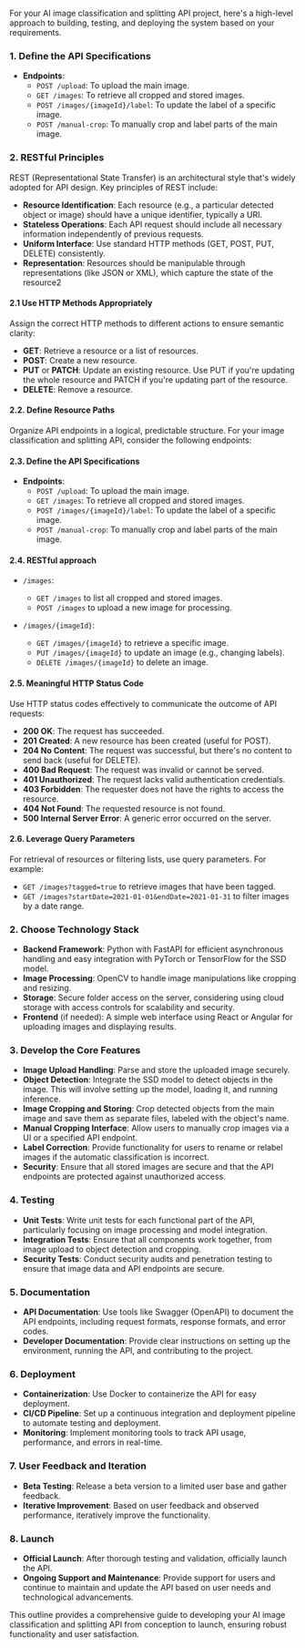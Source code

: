 For your AI image classification and splitting API project, here's a high-level approach to building, testing, and deploying the system based on your requirements.

### 1. **Define the API Specifications**
- **Endpoints**:
  - `POST /upload`: To upload the main image.
  - `GET /images`: To retrieve all cropped and stored images.
  - `POST /images/{imageId}/label`: To update the label of a specific image.
  - `POST /manual-crop`: To manually crop and label parts of the main image.

### 2. RESTful Principles
REST (Representational State Transfer) is an architectural style that's widely adopted for API design. Key principles of REST include:
- **Resource Identification**: Each resource (e.g., a particular detected object or image) should have a unique identifier, typically a URI.
- **Stateless Operations**: Each API request should include all necessary information independently of previous requests.
- **Uniform Interface**: Use standard HTTP methods (GET, POST, PUT, DELETE) consistently.
- **Representation**: Resources should be manipulable through representations (like JSON or XML), which capture the state of the resource2

#### 2.1 **Use HTTP Methods Appropriately**

Assign the correct HTTP methods to different actions to ensure semantic clarity:

- **GET**: Retrieve a resource or a list of resources.
- **POST**: Create a new resource.
- **PUT** or **PATCH**: Update an existing resource. Use PUT if you're updating the whole resource and PATCH if you're updating part of the resource.
- **DELETE**: Remove a resource.

#### 2.2. **Define Resource Paths**

Organize API endpoints in a logical, predictable structure. For your image classification and splitting API, consider the following endpoints:

#### 2.3. **Define the API Specifications**
- **Endpoints**:
  - `POST /upload`: To upload the main image.
  - `GET /images`: To retrieve all cropped and stored images.
  - `POST /images/{imageId}/label`: To update the label of a specific image.
  - `POST /manual-crop`: To manually crop and label parts of the main image.
#### 2.4. **RESTful approach**
- `/images`:
    
    - `GET /images` to list all cropped and stored images.
    - `POST /images` to upload a new image for processing.
- `/images/{imageId}`:
    
    - `GET /images/{imageId}` to retrieve a specific image.
    - `PUT /images/{imageId}` to update an image (e.g., changing labels).
    - `DELETE /images/{imageId}` to delete an image.
#### 2.5. **Meaningful HTTP Status Code**
Use HTTP status codes effectively to communicate the outcome of API requests:

- **200 OK**: The request has succeeded.
- **201 Created**: A new resource has been created (useful for POST).
- **204 No Content**: The request was successful, but there's no content to send back (useful for DELETE).
- **400 Bad Request**: The request was invalid or cannot be served.
- **401 Unauthorized**: The request lacks valid authentication credentials.
- **403 Forbidden**: The requester does not have the rights to access the resource.
- **404 Not Found**: The requested resource is not found.
- **500 Internal Server Error**: A generic error occurred on the server.

#### 2.6. **Leverage Query Parameters**
For retrieval of resources or filtering lists, use query parameters. For example:

- `GET /images?tagged=true` to retrieve images that have been tagged.
- `GET /images?startDate=2021-01-01&endDate=2021-01-31` to filter images by a date range.
### 2. **Choose Technology Stack**
- **Backend Framework**: Python with FastAPI for efficient asynchronous handling and easy integration with PyTorch or TensorFlow for the SSD model.
- **Image Processing**: OpenCV to handle image manipulations like cropping and resizing.
- **Storage**: Secure folder access on the server, considering using cloud storage with access controls for scalability and security.
- **Frontend** (if needed): A simple web interface using React or Angular for uploading images and displaying results.

### 3. **Develop the Core Features**
- **Image Upload Handling**: Parse and store the uploaded image securely.
- **Object Detection**: Integrate the SSD model to detect objects in the image. This will involve setting up the model, loading it, and running inference.
- **Image Cropping and Storing**: Crop detected objects from the main image and save them as separate files, labeled with the object's name.
- **Manual Cropping Interface**: Allow users to manually crop images via a UI or a specified API endpoint.
- **Label Correction**: Provide functionality for users to rename or relabel images if the automatic classification is incorrect.
- **Security**: Ensure that all stored images are secure and that the API endpoints are protected against unauthorized access.

### 4. **Testing**
- **Unit Tests**: Write unit tests for each functional part of the API, particularly focusing on image processing and model integration.
- **Integration Tests**: Ensure that all components work together, from image upload to object detection and cropping.
- **Security Tests**: Conduct security audits and penetration testing to ensure that image data and API endpoints are secure.

### 5. **Documentation**
- **API Documentation**: Use tools like Swagger (OpenAPI) to document the API endpoints, including request formats, response formats, and error codes.
- **Developer Documentation**: Provide clear instructions on setting up the environment, running the API, and contributing to the project.

### 6. **Deployment**
- **Containerization**: Use Docker to containerize the API for easy deployment.
- **CI/CD Pipeline**: Set up a continuous integration and deployment pipeline to automate testing and deployment.
- **Monitoring**: Implement monitoring tools to track API usage, performance, and errors in real-time.

### 7. **User Feedback and Iteration**
- **Beta Testing**: Release a beta version to a limited user base and gather feedback.
- **Iterative Improvement**: Based on user feedback and observed performance, iteratively improve the functionality.

### 8. **Launch**
- **Official Launch**: After thorough testing and validation, officially launch the API.
- **Ongoing Support and Maintenance**: Provide support for users and continue to maintain and update the API based on user needs and technological advancements.

This outline provides a comprehensive guide to developing your AI image classification and splitting API from conception to launch, ensuring robust functionality and user satisfaction.
